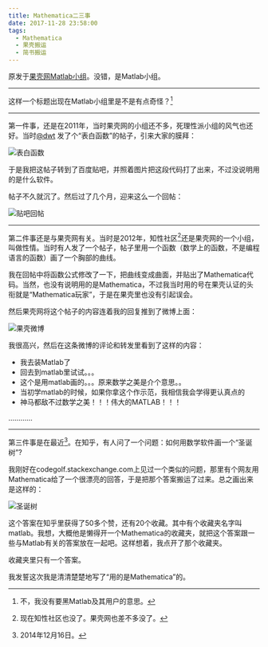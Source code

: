 ```yaml
---
title: Mathematica二三事
date: 2017-11-28 23:58:00
tags:
  - Mathematica
  - 果壳搬运
  - 简书搬运
---
```


原发于[果壳网Matlab小组](https://www.guokr.com/post/650918/)。没错，是Matlab小组。

---

这样一个标题出现在Matlab小组里是不是有点奇怪？[^1]

<!-- more -->

---

第一件事，还是在2011年，当时果壳网的小组还不多，死理性派小组的风气也还好。当时[@dwt](http://www.guokr.com/group/n/dwt) 发了个“表白函数”的帖子，引来大家的膜拜：

![表白函数](http://upload-images.jianshu.io/upload_images/1770625-76d9d53f1a0bd387.jpg?imageMogr2/auto-orient/strip%7CimageView2/2/w/1240)

于是我把这帖子转到了百度贴吧，并照着图片把这段代码打了出来，不过没说明用的是什么软件。

帖子不久就沉了。然后过了几个月，迎来这么一个回帖：

![贴吧回帖](http://upload-images.jianshu.io/upload_images/1770625-3b008f20e8541847.png?imageMogr2/auto-orient/strip%7CimageView2/2/w/1240)

---

第二件事还是与果壳网有关。当时是2012年，知性社区[^2]还是果壳网的一个小组，叫做性情。当时有人发了一个帖子，帖子里用一个函数（数学上的函数，不是编程语言的函数）画了一个胸部的曲线。

我在回帖中将函数公式修改了一下，把曲线变成曲面，并贴出了Mathematica代码。当然，也没有说明用的是Mathematica，不过我当时用的号在果壳认证的头衔就是“Mathematica玩家”，于是在果壳里也没有引起误会。

然后果壳网将这个帖子的内容连着我的回复推到了微博上面：

![果壳微博](https://ww4.sinaimg.cn/mw690/6f0a84e5jw1dqguv30w5lj.jpg)

我很高兴，然后在这条微博的评论和转发里看到了这样的内容：

*   我去装Matlab了
*   回去到matlab里试试。。。
*   这个是用matlab画的。。。原来数学之美是介个意思。。
*   当初学matlab的时候，如果你拿这个作示范，我相信我会学得更认真点的
*   神马都敌不过数学之美！！！伟大的MATLAB！！！

…………

---

第三件事是在最近[^3]。在知乎，有人问了一个问题：如何用数学软件画一个“圣诞树”?

我刚好在codegolf.stackexchange.com上见过一个类似的问题，那里有个网友用Mathematica给了一个很漂亮的回答，于是把那个答案搬运了过来。总之画出来是这样的：

![圣诞树](https://i.stack.imgur.com/OGv5a.gif)

这个答案在知乎里获得了50多个赞，还有20个收藏。其中有个收藏夹名字叫matlab。我想，大概他是懒得开一个Mathematica的收藏夹，就把这个答案跟一些与Matlab有关的答案放在一起吧。这样想着，我点开了那个收藏夹。

收藏夹里只有一个答案。

我发誓这次我是清清楚楚地写了“用的是Mathematica”的。

[^1]: 不，我没有要黑Matlab及其用户的意思。
[^2]: 现在知性社区也没了。果壳网也差不多没了。
[^3]: 2014年12月16日。

